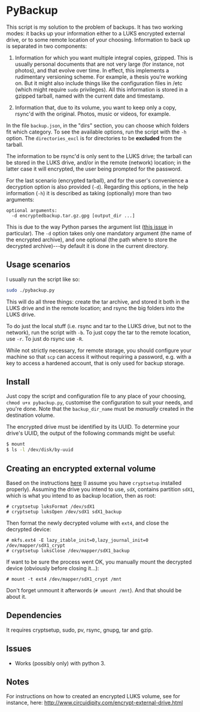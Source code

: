 PyBackup 
===
This script is my solution to the problem of backups. It has two
working modes: it backs up your information either to a LUKS
encrypted external drive, or to some remote location of your
choosing. Information to back up is separated in two components: 

1. Information for which you want multiple integral copies, gzipped.
	 This is usually personal documents that are not very large (for
	 instance, not photos), and that evolve over time. In effect, this
	 implements a rudimentary versioning scheme. For example, a thesis
	 you're working on. But it might also include things like the
	 configuration files in /etc (which might require `sudo` privileges).
	 All this information is stored in a gzipped tarball, named with the
	 current date and timestamp.
	 
2. Information that, due to its volume, you want to keep only a copy,
	 rsync'd with the original. Photos, music or videos, for example.

In the file `backup.json`, in the "dirs" section, you can choose which
folders fit which category. To see the available options, run the
script with the `-h` option. The `directories_excl` is for directories
to be **excluded** from the tarball.

The information to be rsync'd is only sent to the LUKS drive; the
tarball can be stored in the LUKS drive, and/or in the remote (network)
location; in the latter case it will encrypted, the user being prompted
for the password.

For the last scenario (encrypted tarball), and for the user's
convenience a decryption option is also provided (`-d`). Regarding this
options, in the help information (`-h`) it is described as taking
(optionally) more than two arguments: 

~~~ text
optional arguments:
  -d encryptedbackup.tar.gz.gpg [output_dir ...]
~~~

This is due to the way Python parses the argument list ([this
issue](https://stackoverflow.com/questions/23172172/range-for-nargs-in-argparse)
in particular). The `-d` option takes only one mandatory argument (the
name of the encrypted archive), and one optional (the path where to
store the decrypted archive)---by default it is done in the current
directory.

Usage scenarios
---

I usually run the script like so:

~~~ bash
sudo ./pybackup.py
~~~

This will do all three things: create the tar archive, and stored it
both in the LUKS drive and in the remote location; and rsync the big
folders into the LUKS drive.

To do just the local stuff (i.e. rsync and tar to the LUKS drive, but
not to the network), run the script with `-b`. To just copy the tar to
the remote location, use `-r`. To just do rsync use `-R`.

While not strictly necessary, for remote storage, you should configure
your machine so that `scp` can access it without requiring a password,
e.g. with a key to access a hardened account, that is only used for
backup storage.

Install 
---

Just copy the script and configuration file to any place of your
choosing, `chmod u+x pybackup.py`, customise the configuration to suit
your needs, and you're done. Note that the `backup_dir_name` must be
*manually* created in the destination volume.

The encrypted drive must be identified by its UUID. To determine your
drive's UUID, the output of the following commands might be useful:

```bash
$ mount
$ ls -l /dev/disk/by-uuid
```

Creating an encrypted external volume
------

Based on the instructions
[here](http://www.circuidipity.com/encrypt-external-drive.html) (I
assume you have `cryptsetup` installed properly). Assuming the drive you
intend to use, `sdX`, contains partition `sdX1`, which is what you
intend to as backup location, then as root:

~~~ text
# cryptsetup luksFormat /dev/sdX1
# cryptsetup luksOpen /dev/sdX1 sdX1_backup
~~~

Then format the newly decrypted volume with `ext4`, and close the
decrypted device:

~~~ text
# mkfs.ext4 -E lazy_itable_init=0,lazy_journal_init=0 /dev/mapper/sdX1_crypt
# cryptsetup luksClose /dev/mapper/sdX1_backup
~~~

If want to be sure the process went OK, you manually mount the decrypted
device (obviously before closing it...):

~~~ text
# mount -t ext4 /dev/mapper/sdX1_crypt /mnt
~~~

Don't forget unmount it afterwords (`# umount /mnt`). And that should be
about it.

Dependencies 
---

It requires cryptsetup, sudo, pv, rsync, gnupg, tar and gzip.

Issues
---

- Works (possibly only) with python 3. 

Notes
---

For instructions on how to created an encrypted LUKS volume, see for
instance, here:
http://www.circuidipity.com/encrypt-external-drive.html
